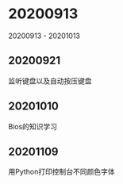 # 20200913
20200913 - 20201013

## 20200921
监听键盘以及自动按压键盘

## 20201010
Bios的知识学习

## 20201109
用Python打印控制台不同颜色字体
